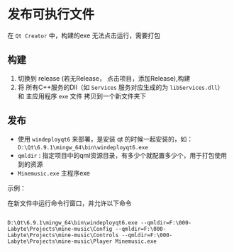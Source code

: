# 发布可执行文件

在 `Qt Creator` 中，构建的exe 无法点击运行，需要打包

## 构建

1. 切换到 release (若无Release， 点击项目，添加Release),构建
2. 将 所有C++服务的Dll（如 `Services` 服务对应生成的为  `libServices.dll`） 和 主应用程序 `exe` 文件 拷贝到一个新文件夹下

## 发布

- 使用 `windeployqt6` 来部署，是安装 qt 的时候一起安装的，如： `D:\Qt\6.9.1\mingw_64\bin\windeployqt6.exe`
- `qmldir` : 指定项目中的qml资源目录，有多少个就配置多少个，用于打包使用到的资源
- `Minemusic.exe`  主程序exe

示例：

在新文件中运行命令行窗口，并允许以下命令

```shell

D:\Qt\6.9.1\mingw_64\bin\windeployqt6.exe --qmldir=F:\000-Labyte\Projects\mine-music\Config --qmldir=F:\000-Labyte\Projects\mine-music\Controls --qmldir=F:\000-Labyte\Projects\mine-music\Player Minemusic.exe
```
